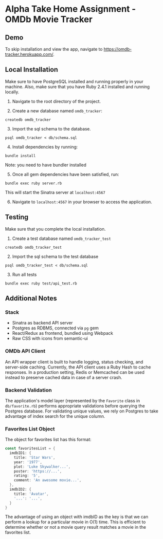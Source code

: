 # Alpha Take Home Assignment - OMDb Movie Tracker

## Demo
To skip installation and view the app, navigate to https://omdb-tracker.herokuapp.com/.

## Local Installation
Make sure to have PostgreSQL installed and running properly in your machine. Also, make sure that you have Ruby 2.4.1 installed and running locally.

1. Navigate to the root directory of the project.

2. Create a new database named `omdb_tracker`:

```
createdb omdb_tracker
```

3. Import the sql schema to the database.

```
psql omdb_tracker < db/schema.sql
```

4. Install dependencies by running:

```
bundle install
```

Note: you need to have bundler installed

5. Once all gem dependencies have been satisfied, run:

```
bundle exec ruby server.rb
```

This will start the Sinatra server at `localhost:4567`

6. Navigate to `localhost:4567` in your browser to access the application.

## Testing
Make sure that you complete the local installation.

1. Create a test database named `omdb_tracker_test`
```
createdb omdb_tracker_test
```

2. Import the sql schema to the test database
```
psql omdb_tracker_test < db/schema.sql
```

3. Run all tests
```
bundle exec ruby test/api_test.rb
```

## Additional Notes
### Stack
- Sinatra as backend API server
- Postgres as RDBMS, connected via `pg` gem
- React/Redux as frontend, bundled using Webpack
- Raw CSS with icons from semantic-ui

### OMDb API Client
An API wrapper client is built to handle logging, status checking, and server-side caching. Currently, the API client uses a Ruby Hash to cache responses. In a production setting, Redis or Memcached can be used instead to preserve cached data in case of a server crash.

### Backend Validation
The application's model layer (represented by the `Favorite` class in `db/favorite.rb`) performs appropriate validations before querying the Postgres database. For validating unique values, we rely on Postgres to take advantage of index search for the unique column.

### Favorites List Object
The object for favorites list has this format:

```go
const favoritesList = {
  imdbID1: {
    title: 'Star Wars',
    year: '1977',
    plot: 'Luke Skywalker...',
    poster: 'https://...',
    rating: '5',
    comment: 'An awesome movie...',
  },
  imdbID2: {
    title: 'Avatar',
    '...': '...',
  }
}
```

The advantage of using an object with imdbID as the key is that we can perform a lookup for a particular movie in O(1) time. This is efficient to determine whether or not a movie query result matches a movie in the favorites list.